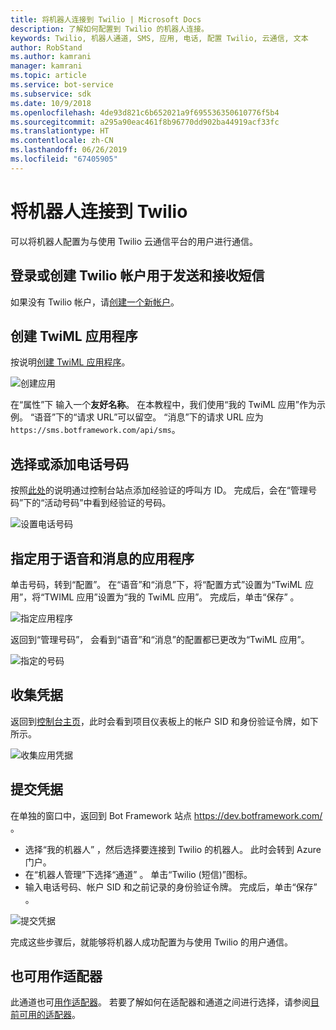 ```yaml
---
title: 将机器人连接到 Twilio | Microsoft Docs
description: 了解如何配置到 Twilio 的机器人连接。
keywords: Twilio, 机器人通道, SMS, 应用, 电话, 配置 Twilio, 云通信, 文本
author: RobStand
ms.author: kamrani
manager: kamrani
ms.topic: article
ms.service: bot-service
ms.subservice: sdk
ms.date: 10/9/2018
ms.openlocfilehash: 4de93d821c6b652021a9f695536350610776f5b4
ms.sourcegitcommit: a295a90eac461f8b96770dd902ba44919acf33fc
ms.translationtype: HT
ms.contentlocale: zh-CN
ms.lasthandoff: 06/26/2019
ms.locfileid: "67405905"
---
```

# <a name="connect-a-bot-to-twilio"></a>将机器人连接到 Twilio

可以将机器人配置为与使用 Twilio 云通信平台的用户进行通信。

## <a name="log-in-to-or-create-a-twilio-account-for-sending-and-receiving-sms-messages"></a>登录或创建 Twilio 帐户用于发送和接收短信

如果没有 Twilio 帐户，请<a href="https://www.twilio.com/try-twilio" target="_blank">创建一个新帐户</a>。

## <a name="create-a-twiml-application"></a>创建 TwiML 应用程序

按说明<a href="https://support.twilio.com/hc/articles/223180928-How-Do-I-Create-a-TwiML-App-" target="_blank">创建 TwiML 应用程序</a>。

![创建应用](~/media/channels/twi-StepTwiml.png)

在“属性”下  输入一个**友好名称**。 在本教程中，我们使用“我的 TwiML 应用”作为示例。 “语音”下的“请求 URL”可以留空。  “消息”下的请求 URL 应为 `https://sms.botframework.com/api/sms`。  

## <a name="select-or-add-a-phone-number"></a>选择或添加电话号码

按照<a href = "https://support.twilio.com/hc/articles/223180048-Adding-a-Verified-Phone-Number-or-Caller-ID-with-Twilio" target="_blank">此处</a>的说明通过控制台站点添加经验证的呼叫方 ID。 完成后，会在“管理号码”下的“活动号码”中看到经验证的号码。  

![设置电话号码](~/media/channels/twi-StepPhone.png)

## <a name="specify-application-to-use-for-voice-and-messaging"></a>指定用于语音和消息的应用程序

单击号码，转到“配置”。  在“语音”和“消息”下，将“配置方式”设置为“TwiML 应用”，将“TWIML 应用”设置为“我的 TwiML 应用”。   完成后，单击“保存”  。

![指定应用程序](~/media/channels/twi-StepPhone2.png)

返回到“管理号码”，  会看到“语音”和“消息”的配置都已更改为“TwiML 应用”。

![指定的号码](~/media/channels/twi-StepPhone3.png)


## <a name="gather-credentials"></a>收集凭据

返回到[控制台主页](https://www.twilio.com/console/)，此时会看到项目仪表板上的帐户 SID 和身份验证令牌，如下所示。

![收集应用凭据](~/media/channels/twi-StepAuth.png)

## <a name="submit-credentials"></a>提交凭据

在单独的窗口中，返回到 Bot Framework 站点 https://dev.botframework.com/ 。 

- 选择“我的机器人”  ，然后选择要连接到 Twilio 的机器人。 此时会转到 Azure 门户。
- 在“机器人管理”下选择“通道”   。 单击“Twilio (短信)”图标。
- 输入电话号码、帐户 SID 和之前记录的身份验证令牌。 完成后，单击“保存”  。

![提交凭据](~/media/channels/twi-StepSubmit.png)

完成这些步骤后，就能够将机器人成功配置为与使用 Twilio 的用户通信。

## <a name="also-available-as-an-adapter"></a>也可用作适配器

此通道也可[用作适配器](https://botkit.ai/docs/v4/platforms/twilio-sms.html)。 若要了解如何在适配器和通道之间进行选择，请参阅[目前可用的适配器](bot-service-channel-additional-channels.md#currently-available-adapters)。